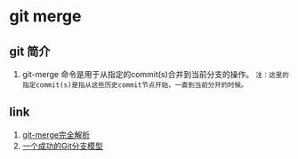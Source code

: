# git merge

## git 简介
1. git-merge 命令是用于从指定的commit(s)合并到当前分支的操作。
`注：这里的指定commit(s)是指从这些历史commit节点开始，一直到当前分开的时候。`


## link
1. [git-merge完全解析](https://www.jianshu.com/p/58a166f24c81)
2. [一个成功的Git分支模型](https://www.jianshu.com/p/b357df6794e3)